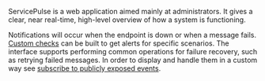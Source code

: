 ServicePulse is a web application aimed mainly at administrators. It gives a clear, near real-time, high-level overview of how a system is functioning.

Notifications will occur when the endpoint is down or when a message fails. [Custom checks](/monitoring/custom-checks/) can be built to get alerts for specific scenarios. The interface supports performing common operations for failure recovery, such as retrying failed messages. In order to display and handle them in a custom way see [subscribe to publicly exposed events](/servicecontrol/contracts.md).
